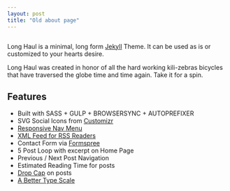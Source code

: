 ```yaml
---
layout: post
title: "Old about page"
---
```


<img src="{{ '/assets/img/kili-zebras.jpg' }}" alt="">
<p class="intro">Long Haul is a minimal, long form <a href="http://jekyllrb.com">Jekyll</a> Theme. It can be used as is or customized to your hearts desire.</p>
<p>Long Haul was created in honor of all the hard working kili-zebras bicycles that have traversed the globe time and time again. Take it for a spin.</p>
<h2>Features</h2>
<ul>
    <li>Built with SASS + GULP + BROWSERSYNC + AUTOPREFIXER</li>
    <li>SVG Social Icons from <a href="http://customizr.net/icons/">Customizr</a></li>
    <li><a href="http://responsive-nav.com/">Responsive Nav Menu</a></li>
    <li><a href="https://github.com/snaptortoise/jekyll-rss-feeds">XML Feed for RSS Readers</a></li>
    <li>Contact Form via <a href="http://formspree.io/">Formspree</a></li>
    <li>5 Post Loop with excerpt on Home Page</li>
    <li>Previous / Next Post Navigation</li>
    <li>Estimated Reading Time for posts</li>
    <li><a href="https://github.com/adobe-webplatform/dropcap.js">Drop Cap</a> on posts</li>
    <li><a href="http://typecast.com/blog/a-more-modern-scale-for-web-typography">A Better Type Scale</a></li>
</ul>
